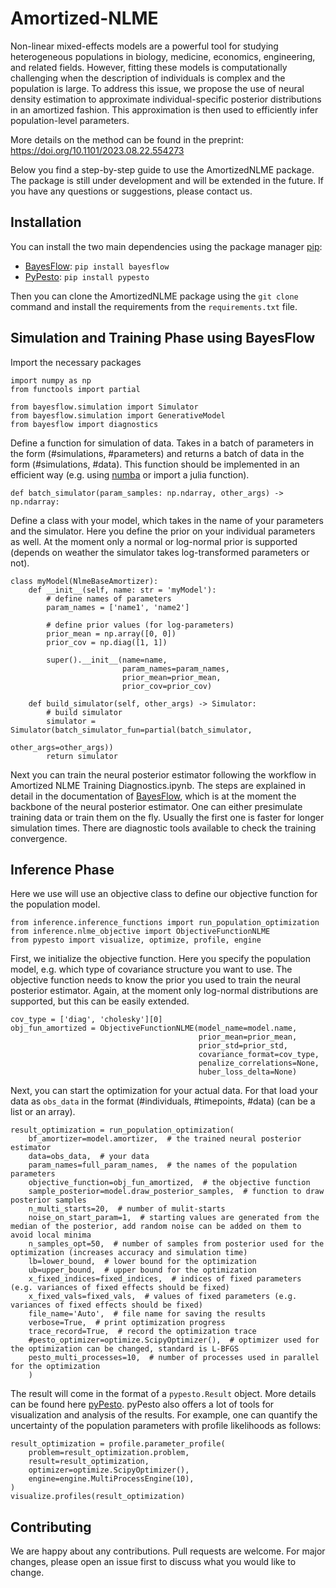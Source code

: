 # Amortized-NLME

Non-linear mixed-effects models are a powerful tool for studying heterogeneous populations in biology, medicine, economics, engineering, and related fields.
However, fitting these models is computationally challenging when the description of individuals is complex and the population is large.
To address this issue, we propose the use of neural density estimation to approximate individual-specific posterior distributions in an amortized fashion. 
This approximation is then used to efficiently infer population-level parameters.

More details on the method can be found in the preprint: https://doi.org/10.1101/2023.08.22.554273


Below you find a step-by-step guide to use the AmortizedNLME package.
The package is still under development and will be extended in the future.
If you have any questions or suggestions, please contact us.

## Installation
You can install the two main dependencies using the package manager [pip](https://pip.pypa.io/en/stable/):
- [BayesFlow](https://bayesflow.org): `pip install bayesflow` 
- [PyPesto](https://pypesto.readthedocs.io): `pip install pypesto`

Then you can clone the AmortizedNLME package using the `git clone` command
and install the requirements from the `requirements.txt` file.

## Simulation and Training Phase using BayesFlow
Import the necessary packages
```
import numpy as np
from functools import partial

from bayesflow.simulation import Simulator
from bayesflow.simulation import GenerativeModel
from bayesflow import diagnostics
```

Define a function for simulation of data. Takes in a batch of parameters in the form
(#simulations, #parameters) and returns a batch of data in the form (#simulations, #data).
This function should be implemented in an efficient way (e.g. using [numba](https://numba.pydata.org) or import a julia function).
```
def batch_simulator(param_samples: np.ndarray, other_args) -> np.ndarray:
```

Define a class with your model, which takes in the name of your parameters and the simulator.
Here you define the prior on your individual parameters as well.
At the moment only a normal or log-normal prior is supported 
(depends on weather the simulator takes log-transformed parameters or not).
```
class myModel(NlmeBaseAmortizer):
    def __init__(self, name: str = 'myModel'):
        # define names of parameters
        param_names = ['name1', 'name2']

        # define prior values (for log-parameters)
        prior_mean = np.array([0, 0])
        prior_cov = np.diag([1, 1])

        super().__init__(name=name,
                         param_names=param_names,
                         prior_mean=prior_mean,
                         prior_cov=prior_cov)
                         
    def build_simulator(self, other_args) -> Simulator:
        # build simulator
        simulator = Simulator(batch_simulator_fun=partial(batch_simulator,
                                                          other_args=other_args))
        return simulator
```
Next you can train the neural posterior estimator following the workflow in
Amortized NLME Training Diagnostics.ipynb. 
The steps are explained in detail in the documentation of [BayesFlow](https://bayesflow.org), which is at the moment the backbone of the
neural posterior estimator.
One can either presimulate training data or train them on the fly. 
Usually the first one is faster for longer simulation times.
There are diagnostic tools available to check the training convergence.


## Inference Phase
Here we use will use an objective class to define our objective function for the population model.
```
from inference.inference_functions import run_population_optimization
from inference.nlme_objective import ObjectiveFunctionNLME
from pypesto import visualize, optimize, profile, engine
```
First, we initialize the objective function.
Here you specify the population model, e.g. which type of covariance structure you want to use.
The objective function needs to know the prior you used to train the neural posterior estimator.
Again, at the moment only log-normal distributions are supported, but this can be easily extended.
```
cov_type = ['diag', 'cholesky'][0]
obj_fun_amortized = ObjectiveFunctionNLME(model_name=model.name,
                                          prior_mean=prior_mean,
                                          prior_std=prior_std,
                                          covariance_format=cov_type,
                                          penalize_correlations=None,
                                          huber_loss_delta=None)
```
Next, you can start the optimization for your actual data.
For that load your data as `obs_data` in the format (#individuals, #timepoints, #data) (can be a list or an array).

```
result_optimization = run_population_optimization(
    bf_amortizer=model.amortizer,  # the trained neural posterior estimator
    data=obs_data,  # your data
    param_names=full_param_names,  # the names of the population parameters
    objective_function=obj_fun_amortized,  # the objective function
    sample_posterior=model.draw_posterior_samples,  # function to draw posterior samples
    n_multi_starts=20,  # number of mulit-starts
    noise_on_start_param=1,  # starting values are generated from the median of the posterior, add random noise can be added on them to avoid local minima
    n_samples_opt=50,  # number of samples from posterior used for the optimization (increases accuracy and simulation time)
    lb=lower_bound,  # lower bound for the optimization
    ub=upper_bound,  # upper bound for the optimization
    x_fixed_indices=fixed_indices,  # indices of fixed parameters (e.g. variances of fixed effects should be fixed)
    x_fixed_vals=fixed_vals,  # values of fixed parameters (e.g. variances of fixed effects should be fixed)
    file_name='Auto',  # file name for saving the results
    verbose=True,  # print optimization progress
    trace_record=True,  # record the optimization trace
    #pesto_optimizer=optimize.ScipyOptimizer(),  # optimizer used for the optimization can be changed, standard is L-BFGS
    pesto_multi_processes=10,  # number of processes used in parallel for the optimization
    )
```
The result will come in the format of a `pypesto.Result` object.
More details can be found here [pyPesto](https://pypesto.readthedocs.io/en/latest/api/pypesto.result.html).
pyPesto also offers a lot of tools for visualization and analysis of the results.
For example, one can quantify the uncertainty of the population parameters with profile likelihoods as follows:
```
result_optimization = profile.parameter_profile(
    problem=result_optimization.problem,
    result=result_optimization,
    optimizer=optimize.ScipyOptimizer(),
    engine=engine.MultiProcessEngine(10),
)
visualize.profiles(result_optimization)
```

## Contributing

We are happy about any contributions.
Pull requests are welcome. For major changes, please open an issue first
to discuss what you would like to change.
